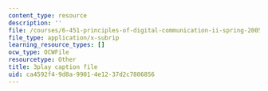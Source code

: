 ```yaml
---
content_type: resource
description: ''
file: /courses/6-451-principles-of-digital-communication-ii-spring-2005/ca4592f49d8a99014e1237d2c7806856_YegKLHb9TOU.srt
file_type: application/x-subrip
learning_resource_types: []
ocw_type: OCWFile
resourcetype: Other
title: 3play caption file
uid: ca4592f4-9d8a-9901-4e12-37d2c7806856
---
```

